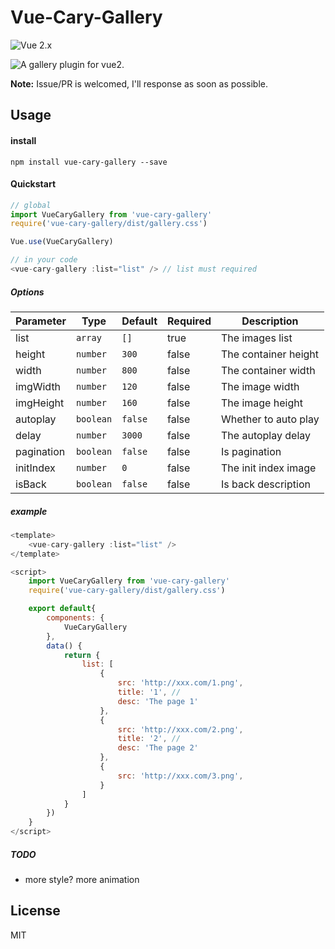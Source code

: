 # Vue-Cary-Gallery
![Vue 2.x](https://img.shields.io/badge/vue-2.x-green.svg "Vue 2 Compatible")



![A gallery plugin for vue2.]('https://raw.githubusercontent.com/cry101/vue-cary-gallery/master/view.gif')

**Note:**
Issue/PR is welcomed, I'll response as soon as possible.

## Usage

#### install
`npm install vue-cary-gallery --save`

#### Quickstart
```javascript
// global
import VueCaryGallery from 'vue-cary-gallery'
require('vue-cary-gallery/dist/gallery.css')

Vue.use(VueCaryGallery)

// in your code
<vue-cary-gallery :list="list" /> // list must required


```

##### Options

Parameter | Type | Default | Required | Description
--------- | ---- | ---- | ---- |-----------
list | `array` | `[]` | true | The images list
height | `number`| `300` | false | The container height
width | `number`| `800` | false | The container width
imgWidth | `number` | `120` | false | The image width
imgHeight | `number` | `160` | false | The image height
autoplay | `boolean` | `false` | false | Whether to auto play
delay | `number` | `3000` | false | The autoplay delay
pagination | `boolean` | `false` | false | Is pagination
initIndex | `number` | `0` | false | The init index image
isBack | `boolean` | `false` | false | Is back description


##### example
```javascript
<template>
    <vue-cary-gallery :list="list" />
</template>

<script>
    import VueCaryGallery from 'vue-cary-gallery'
    require('vue-cary-gallery/dist/gallery.css')

    export default{
        components: {
            VueCaryGallery
        },
        data() {
            return {
                list: [
                    { 
                        src: 'http://xxx.com/1.png',
                        title: '1', // 
                        desc: 'The page 1'
                    },
                    { 
                        src: 'http://xxx.com/2.png',
                        title: '2', // 
                        desc: 'The page 2'
                    },
                    { 
                        src: 'http://xxx.com/3.png',
                    }
                ]
            }
        })
    }
</script>
```

##### TODO
*  more style? more animation

## License
MIT
